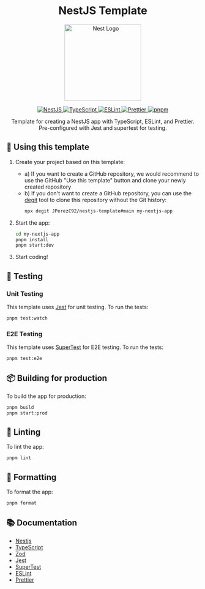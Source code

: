 <h1 align="center">
  NestJS Template
</h1>

<p align="center">
  <a href="http://nestjs.com/" target="blank"><img src="https://nestjs.com/img/logo-small.svg" width="200" alt="Nest Logo" /></a>
</p>
<div align="center">
<a href="https://nestjs.com/">
	<img src="https://img.shields.io/badge/NestJS-E0234E?style=for-the-badge&logo=nestjs&logoColor=white" alt="NestJS" />
</a>
<a href="https://www.typescriptlang.org/">
	<img src="https://img.shields.io/badge/TypeScript-3178C6?style=for-the-badge&logo=typescript&logoColor=white" alt="TypeScript" />
</a>
<a href="https://eslint.org/">
	<img src="https://img.shields.io/badge/ESLint-4B32C3?style=for-the-badge&logo=eslint&logoColor=white" alt="ESLint" />
</a>
<a href="https://prettier.io/">
	<img src="https://img.shields.io/badge/Prettier-F7B93E?style=for-the-badge&logo=prettier&logoColor=white" alt="Prettier" />
</a>
<a href="https://pnpm.io/">
	<img src="https://img.shields.io/badge/pnpm-0F111A?style=for-the-badge&logo=pnpm&logoColor=white" alt="pnpm" />
</a>

<p>
Template for creating a NestJS app with TypeScript, ESLint, and Prettier. Pre-configured with Jest and supertest for testing. 
</p>
</div>

## 🚀 Using this template
1. Create your project based on this template:
    - a) If you want to create a GitHub repository, we would recommend to use the GitHub "Use this template" button and clone your newly created repository
    - b) If you don't want to create a GitHub repository, you can use the [degit](https://github.com/Rich-Harris/degit) tool to clone this repository without the Git history:
        ```bash
        npx degit JPerezC92/nestjs-template#main my-nextjs-app
        ```

2. Start the app:
    ```bash
    cd my-nextjs-app    
    pnpm install
    pnpm start:dev
    ```    

3. Start coding!

## 🧪 Testing
### Unit Testing
This template uses [Jest](https://jestjs.io/) for unit testing. To run the tests:
```bash
pnpm test:watch
```

### E2E Testing
This template uses [SuperTest](https://github.com/ladjs/supertest) for E2E testing. To run the tests:

```bash
pnpm test:e2e
```

## 📦 Building for production
To build the app for production:
```bash
pnpm build
pnpm start:prod
```

## 🧹 Linting
To lint the app:
```bash
pnpm lint
```

## 📝 Formatting
To format the app:
```bash
pnpm format
```

## 📚 Documentation

- [Nestjs](https://docs.nestjs.com/)
- [TypeScript](https://www.typescriptlang.org/docs/)
- [Zod](https://zod.dev)
- [Jest](https://jestjs.io/docs/getting-started)
- [SuperTest](https://github.com/ladjs/supertest)
- [ESLint](https://eslint.org/docs/user-guide/getting-started)
- [Prettier](https://prettier.io/docs/en/index.html)
